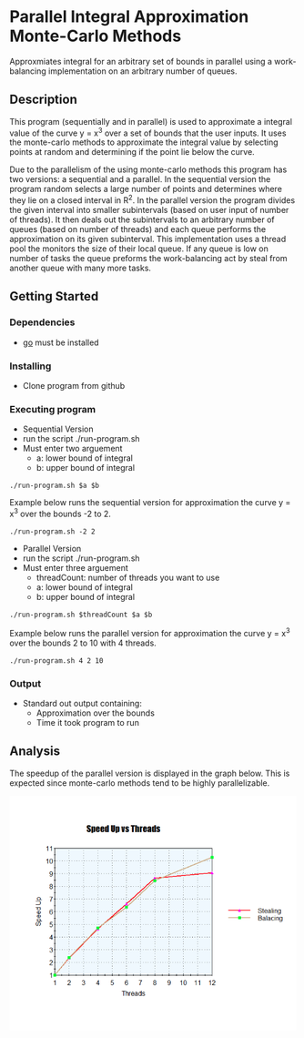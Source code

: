 # Parallel Integral Approximation Monte-Carlo Methods

Approxmiates integral for an arbitrary set of bounds in parallel using a work-balancing implementation on an arbitrary number of queues.

## Description

This program (sequentially and in parallel) is used to approximate a integral value of the curve y = x<sup>3</sup> over a set of bounds that the user inputs. It uses the monte-carlo methods to approximate the integral value by selecting points at random and determining if the point lie below the curve.  

Due to the parallelism of the using monte-carlo methods this program has two versions: a sequential and a parallel. In the sequential version the program random selects a large number of points and determines where they lie on a closed interval in R<sup>2</sup>. In the parallel version the program divides the given interval into smaller subintervals (based on user input of number of threads). It then deals out the subintervals to an arbitrary number of queues (based on number of threads) and each queue performs the approximation on its given subinterval. This implementation uses a thread pool the monitors the size of their local queue. If any queue is low on number of tasks the queue preforms the work-balancing act by steal from another queue with many more tasks.  

## Getting Started

### Dependencies

* [go](https://go.dev/doc/install) must be installed 

### Installing

* Clone program from github

### Executing program

* Sequential Version
* run the script ./run-program.sh
* Must enter two arguement
    * a: lower bound of integral
    * b: upper bound of integral
```
./run-program.sh $a $b
```
Example below runs the sequential version for approximation the curve y = x<sup>3</sup> over the bounds -2 to 2.
```
./run-program.sh -2 2
```

* Parallel Version
* run the script ./run-program.sh
* Must enter three arguement
    * threadCount: number of threads you want to use
    * a: lower bound of integral
    * b: upper bound of integral
```
./run-program.sh $threadCount $a $b
```
Example below runs the parallel version for approximation the curve y = x<sup>3</sup> over the bounds 2 to 10 with 4 threads.
```
./run-program.sh 4 2 10
```

### Output

* Standard out output containing:
    * Approximation over the bounds
    * Time it took program to run


## Analysis

The speedup of the parallel version is displayed in the graph below. This is expected since monte-carlo methods tend to be highly parallelizable.


![plot](./speedup-graph.png)
